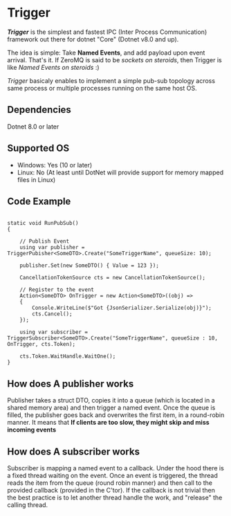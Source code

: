 # Trigger

***Trigger*** is the simplest and fastest IPC (Inter Process Communication) framework out there for dotnet "Core" (Dotnet v8.0 and up).

The idea is simple: Take **Named Events**, and add payload upon event arrival. That's it.
If ZeroMQ is said to be *sockets on steroids*, then Trigger is like *Named Events on steroids* :)

*Trigger* basicaly enables to implement a simple pub-sub topology across same process or multiple processes running on the same host OS.

## Dependencies
Dotnet 8.0 or later

## Supported OS
* Windows: Yes (10 or later)
* Linux: No (At least until DotNet will provide support for memory mapped files in Linux)

## Code Example
```

static void RunPubSub()
{

    // Publish Event
    using var publisher = TriggerPubisher<SomeDTO>.Create("SomeTriggerName", queueSize: 10);

    publisher.Set(new SomeDTO() { Value = 123 });

    CancellationTokenSource cts = new CancellationTokenSource();

    // Register to the event
    Action<SomeDTO> OnTrigger = new Action<SomeDTO>((obj) =>
    {
        Console.WriteLine($"Got {JsonSerializer.Serialize(obj)}");
        cts.Cancel();
    });
    
    using var subscriber = TriggerSubscriber<SomeDTO>.Create("SomeTriggerName", queueSize : 10, OnTrigger, cts.Token);

    cts.Token.WaitHandle.WaitOne();
}

```

## How does A publisher works
Publisher takes a struct DTO, copies it into a queue (which is located in a shared memory area) and then trigger a named event.
Once the queue is filled, the publisher goes back and overwrites the first item, in a round-robin manner.
It means that **If clients are too slow, they might skip and miss incoming events**

## How does A subscriber works
Subscriber is mapping a named event to a callback. Under the hood there is a fixed thread waiting on the event. 
Once an event is triggered, the thread reads the item from the queue (round robin manner) and then call to the provided callback (provided in the C'tor).
If the callback is not trivial then the best practice is to let another thread handle the work, and "release" the calling thread.
